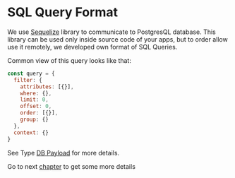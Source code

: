 # SQL Query Format

We use [Sequelize](https://sequelize.org) library to communicate to PostgresQL database. 
This library can be used only inside source code of your apps, but to order allow use it remotely, 
we developed own format of SQL Queries.  

Common view of this query looks like that:

```javascript
const query = {
  filter: {
    attributes: [{}],
    where: {},
    limit: 0,
    offset: 0,
    order: [{}],
    group: {}
  },
  context: {}
}
```

See Type [DB Payload](types.md#db-payload) for more details.

Go to next [chapter](types.md) to get some more details

<br/>
<br/>
<br/>
